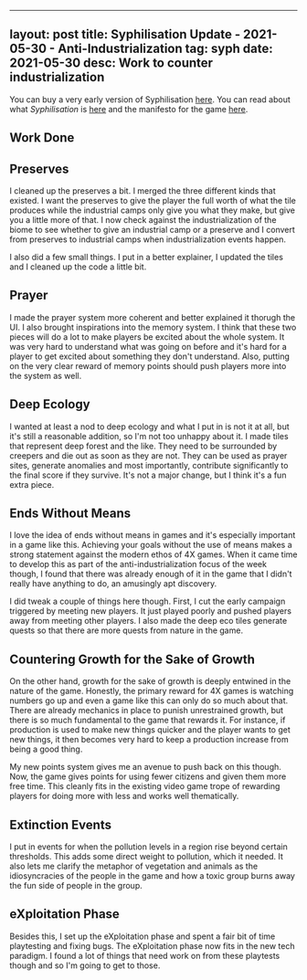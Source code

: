 
---
layout: post
title: Syphilisation Update - 2021-05-30 - Anti-Industrialization
tag: syph
date: 2021-05-30
desc: Work to counter industrialization
---


You can buy a very early version of Syphilisation [here](https://whynotgames.itch.io/nikhil-murthys-syphilisation). You can read about what *Syphilisation* is [here](/blog/syph/announce) and the manifesto for the game [here](/blog/syph/newManifesto).

## Work Done
## Preserves

I cleaned up the preserves a bit. I merged the three different kinds that existed. I want the preserves to give the player the full worth of what the tile produces while the industrial camps only give you what they make, but give you a little more of that. I now check against the industrialization of the biome to see whether to give an industrial camp or a preserve and I convert from preserves to industrial camps when industrialization events happen.


I also did a few small things. I put in a better explainer, I updated the tiles and I cleaned up the code a little bit.

## Prayer

I made the prayer system more coherent and better explained it thorugh the UI. I also brought inspirations into the memory system. I think that these two pieces will do a lot to make players be excited about the whole system. It was very hard to understand what was going on before and it's hard for a player to get excited about something they don't understand. Also, putting on the very clear reward of memory points should push players more into the system as well.

## Deep Ecology

I wanted at least a nod to deep ecology and what I put in is not it at all, but it's still a reasonable addition, so I'm not too unhappy about it. I made tiles that represent deep forest and the like. They need to be surrounded by creepers and die out as soon as they are not. They can be used as prayer sites, generate anomalies and most importantly, contribute significantly to the final score if they survive. It's not a major change, but I think it's a fun extra piece.

## Ends Without Means

I love the idea of ends without means in games and it's especially important in a game like this. Achieving your goals without the use of means makes a strong statement against the modern ethos of 4X games. When it came time to develop this as part of the anti-industrialization focus of the week though, I found that there was already enough of it in the game that I didn't really have anything to do, an amusingly apt discovery.


I did tweak a couple of things here though. First, I cut the early campaign triggered by meeting new players. It just played poorly and pushed players away from meeting other players. I also made the deep eco tiles generate quests so that there are more quests from nature in the game.

## Countering Growth for the Sake of Growth

On the other hand, growth for the sake of growth is deeply entwined in the nature of the game. Honestly, the primary reward for 4X games is watching numbers go up and even a game like this can only do so much about that. There are already mechanics in place to punish unrestrained growth, but there is so much fundamental to the game that rewards it. For instance, if production is used to make new things quicker and the player wants to get new things, it then becomes very hard to keep a production increase from being a good thing.


My new points system gives me an avenue to push back on this though. Now, the game gives points for using fewer citizens and given them more free time. This cleanly fits in the existing video game trope of rewarding players for doing more with less and works well thematically.

## Extinction Events

I put in events for when the pollution levels in a region rise beyond certain thresholds. This adds some direct weight to pollution, which it needed. It also lets me clarify the metaphor of vegetation and animals as the idiosyncracies of the people in the game and how a toxic group burns away the fun side of people in the group.

## eXploitation Phase

Besides this, I set up the eXploitation phase and spent a fair bit of time playtesting and fixing bugs. The eXploitation phase now fits in the new tech paradigm. I found a lot of things that need work on from these playtests though and so I'm going to get to those.

